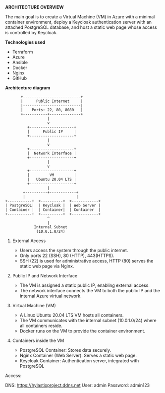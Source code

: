 **ARCHITECTURE OVERVIEW**


The main goal is to create a Virtual Machine (VM) in Azure with a minimal container environment, deploy a Keycloak authentication server with an attached PostgreSQL database, and host a static web page whose access is controlled by Keycloak.

**Technologies used**

- Terraform
- Azure
- Ansible
- Docker
- Nginx
- GitHub


**Architecture diagram**

           +--------------------------+
           |      Public Internet     |
           |--------------------------|
           |    Ports: 22, 80, 8080   |
           +-----------+--------------+
                       |
                       v
              +--------------------+
              |      Public IP     |
              +--------------------+
                       |
                       v
              +--------------------+
              |  Network Interface |
              +--------------------+
                       |
                       v
              +--------------------+
              |         VM         |
              |   Ubuntu 20.04 LTS |
              +--------------------+
                       |
            +----------+------------+
            |                       |
    +-----------+  +----------+  +------------+
    | PostgreSQL|  | Keycloak |  | Web Server |
    | Container |  | Container|  | Container  |
    +-----------+  +----------+  +------------+
                       ^
                       |
                 Internal Subnet
                  (10.0.1.0/24)


1. External Access
    * Users access the system through the public internet.
    * Only ports 22 (SSH), 80 (HTTP), 443(HTTPS).
    * SSH (22) is used for administrative access, HTTP (80) serves the static web page via Nginx.

2. Public IP and Network Interface
    * The VM is assigned a static public IP, enabling external access.
    * The network interface connects the VM to both the public IP and the internal Azure virtual network.

3. Virtual Machine (VM)
    * A Linux Ubuntu 20.04 LTS VM hosts all containers.
    * The VM communicates with the internal subnet (10.0.1.0/24) where all containers reside.
    * Docker runs on the VM to provide the container environment.

4. Containers inside the VM
    * PostgreSQL Container: Stores data securely.
    * Nginx Container (Web Server): Serves a static web page.
    * Keycloak Container: Authentication server, integrated with PostgreSQL

Access:

DNS: https://hylastixproject.ddns.net
User: admin
Password: admin123